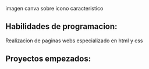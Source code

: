 
imagen canva sobre icono caracteristico

## Habilidades de programacion:

Realizacion de paginas webs especializado en html y css

## Proyectos empezados:

<img src='' />


